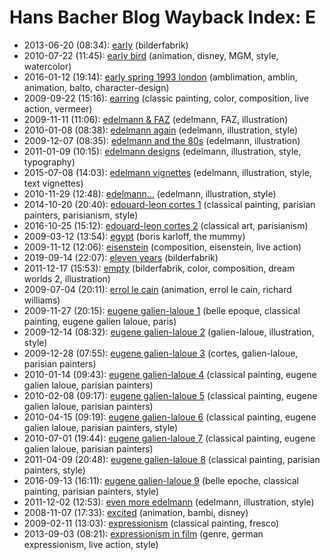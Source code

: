 # Hans Bacher Blog Wayback Index: E

* 2013-06-20 (08:34): [early](https://web.archive.org/web/https://one1more2time3.wordpress.com/2013/06/20/early/) (bilderfabrik)
* 2010-07-22 (11:45): [early bird](https://web.archive.org/web/https://one1more2time3.wordpress.com/2010/07/22/early-bird/) (animation, disney, MGM, style, watercolor)
* 2016-01-12 (19:14): [early spring 1993 london](https://web.archive.org/web/https://one1more2time3.wordpress.com/2016/01/12/early-spring-1993-london/) (amblimation, amblin, animation, balto, character-design)
* 2009-09-22 (15:16): [earring](https://web.archive.org/web/https://one1more2time3.wordpress.com/2009/09/22/earring/) (classic painting, color, composition, live action, vermeer)
* 2009-11-11 (11:06): [edelmann & FAZ](https://web.archive.org/web/https://one1more2time3.wordpress.com/2009/11/11/edelmann-faz/) (edelmann, FAZ, illustration)
* 2010-01-08 (08:38): [edelmann again](https://web.archive.org/web/https://one1more2time3.wordpress.com/2010/01/08/edelmann-again/) (edelmann, illustration, style)
* 2009-12-07 (08:35): [edelmann and the 80s](https://web.archive.org/web/https://one1more2time3.wordpress.com/2009/12/07/edelmann-and-the-80s/) (edelmann, illustration)
* 2011-01-09 (10:15): [edelmann designs](https://web.archive.org/web/https://one1more2time3.wordpress.com/2011/01/09/edelmann-designs/) (edelmann, illustration, style, typography)
* 2015-07-08 (14:03): [edelmann vignettes](https://web.archive.org/web/https://one1more2time3.wordpress.com/2015/07/08/edelmann-vignettes/) (edelmann, illustration, style, text vignettes)
* 2010-11-29 (12:48): [edelmann…](https://web.archive.org/web/https://one1more2time3.wordpress.com/2010/11/29/edelmann/) (edelmann, illustration, style)
* 2014-10-20 (20:40): [edouard-leon cortes 1](https://web.archive.org/web/https://one1more2time3.wordpress.com/2014/10/20/edouard-leon-cortes-1/) (classical painting, parisian painters, parisianism, style)
* 2016-10-25 (15:12): [edouard-leon cortes 2](https://web.archive.org/web/https://one1more2time3.wordpress.com/2016/10/25/edouard-leon-cortes-2-2/) (classical art, parisianism)
* 2009-03-12 (13:54): [egypt](https://web.archive.org/web/https://one1more2time3.wordpress.com/2009/03/12/egypt/) (boris karloff, the mummy)
* 2009-11-12 (12:06): [eisenstein](https://web.archive.org/web/https://one1more2time3.wordpress.com/2009/11/12/eisenstein/) (composition, eisenstein, live action)
* 2019-09-14 (22:07): [eleven years](https://web.archive.org/web/https://one1more2time3.wordpress.com/2019/09/14/eleven-years/) (bilderfabrik)
* 2011-12-17 (15:53): [empty](https://web.archive.org/web/https://one1more2time3.wordpress.com/2011/12/17/empty/) (bilderfabrik, color, composition, dream worlds 2, illustration)
* 2009-07-04 (20:11): [errol le cain](https://web.archive.org/web/https://one1more2time3.wordpress.com/2009/07/04/errol-le-cain/) (animation, errol le cain, richard williams)
* 2009-11-27 (20:15): [eugene galien-laloue 1](https://web.archive.org/web/https://one1more2time3.wordpress.com/2009/11/27/eugene-galien-laloue-1/) (belle epoque, classical painting, eugene galien laloue, paris)
* 2009-12-14 (08:32): [eugene galien-laloue 2](https://web.archive.org/web/https://one1more2time3.wordpress.com/2009/12/14/eugene-galien-laloue-2/) (galien-laloue, illustration, style)
* 2009-12-28 (07:55): [eugene galien-laloue 3](https://web.archive.org/web/https://one1more2time3.wordpress.com/2009/12/28/eugene-galien-laloue-3/) (cortes, galien-laloue, parisian painters)
* 2010-01-14 (09:43): [eugene galien-laloue 4](https://web.archive.org/web/https://one1more2time3.wordpress.com/2010/01/14/eugene-galien-laloue-4/) (classical painting, eugene galien laloue, parisian painters)
* 2010-02-08 (09:17): [eugene galien-laloue 5](https://web.archive.org/web/https://one1more2time3.wordpress.com/2010/02/08/eugene-galien-laloue-5/) (classical painting, eugene galien laloue, parisian painters)
* 2010-04-15 (09:19): [eugene galien-laloue 6](https://web.archive.org/web/https://one1more2time3.wordpress.com/2010/04/15/eugene-galien-laloue-6/) (classical painting, eugene galien laloue, parisian painters, style)
* 2010-07-01 (19:44): [eugene galien-laloue 7](https://web.archive.org/web/https://one1more2time3.wordpress.com/2010/07/01/eugene-galien-laloue-7/) (classical painting, eugene galien laloue, parisian painters)
* 2011-04-09 (20:48): [eugene galien-laloue 8](https://web.archive.org/web/https://one1more2time3.wordpress.com/2011/04/09/eugene-galien-laloue-8/) (classical painting, parisian painters, style)
* 2016-09-13 (16:11): [eugene galien-laloue 9](https://web.archive.org/web/https://one1more2time3.wordpress.com/2016/09/13/eugene-galien-laloue-9/) (belle epoche, classical painting, parisian painters, style)
* 2011-12-02 (12:53): [even more edelmann](https://web.archive.org/web/https://one1more2time3.wordpress.com/2011/12/02/even-more-edelmann/) (edelmann, illustration, style)
* 2008-11-07 (17:33): [excited](https://web.archive.org/web/https://one1more2time3.wordpress.com/2008/11/07/excited/) (animation, bambi, disney)
* 2009-02-11 (13:03): [expressionism](https://web.archive.org/web/https://one1more2time3.wordpress.com/2009/02/11/expressionism/) (classical painting, fresco)
* 2013-09-03 (08:21): [expressionism in film](https://web.archive.org/web/https://one1more2time3.wordpress.com/2013/09/03/expressionism-in-film/) (genre, german expressionism, live action, style)